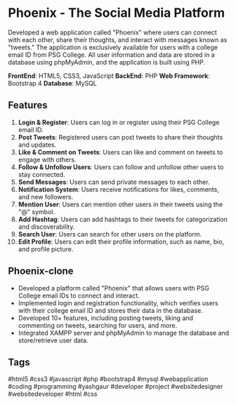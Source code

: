 # Phoenix - The Social Media Platform

Developed a web application called "Phoenix" where users can connect with each other, share their thoughts, and interact with messages known as "tweets." The application is exclusively available for users with a college email ID from PSG College. All user information and data are stored in a database using phpMyAdmin, and the application is built using PHP.

**FrontEnd**: HTML5, CSS3, JavaScript
**BackEnd**: PHP
**Web Framework**: Bootstrap 4
**Database**: MySQL

## Features
1. **Login & Register**: Users can log in or register using their PSG College email ID.
2. **Post Tweets**: Registered users can post tweets to share their thoughts and updates.
3. **Like & Comment on Tweets**: Users can like and comment on tweets to engage with others.
4. **Follow & Unfollow Users**: Users can follow and unfollow other users to stay connected.
5. **Send Messages**: Users can send private messages to each other.
6. **Notification System**: Users receive notifications for likes, comments, and new followers.
7. **Mention User**: Users can mention other users in their tweets using the "@" symbol.
8. **Add Hashtag**: Users can add hashtags to their tweets for categorization and discoverability.
9. **Search User**: Users can search for other users on the platform.
10. **Edit Profile**: Users can edit their profile information, such as name, bio, and profile picture.

## Phoenix-clone
- Developed a platform called "Phoenix" that allows users with PSG College email IDs to connect and interact.
- Implemented login and registration functionality, which verifies users with their college email ID and stores their data in the database.
- Developed 10+ features, including posting tweets, liking and commenting on tweets, searching for users, and more.
- Integrated XAMPP server and phpMyAdmin to manage the database and store/retrieve user data.

## Tags
#html5 #css3 #javascript #php #bootstrap4 #mysql #webapplication #coding #programming #yashgaur #developer #project #websitedesigner #websitedeveloper #html #css
